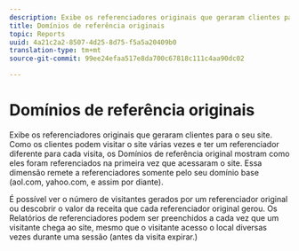```yaml
---
description: Exibe os referenciadores originais que geraram clientes para o seu site. Como os clientes podem visitar o site várias vezes e ter um referenciador diferente para cada visita, os Domínios de referência original mostram como eles foram referenciados na primeira vez que acessaram o site. Essa dimensão remete a referenciadores somente pelo seu domínio base (aol.com, yahoo.com, e assim por diante).
title: Domínios de referência originais
topic: Reports
uuid: 4a21c2a2-8507-4d25-8d75-f5a5a20409b0
translation-type: tm+mt
source-git-commit: 99ee24efaa517e8da700c67818c111c4aa90dc02

---
```



# Domínios de referência originais

Exibe os referenciadores originais que geraram clientes para o seu site. Como os clientes podem visitar o site várias vezes e ter um referenciador diferente para cada visita, os Domínios de referência original mostram como eles foram referenciados na primeira vez que acessaram o site. Essa dimensão remete a referenciadores somente pelo seu domínio base (aol.com, yahoo.com, e assim por diante).

É possível ver o número de visitantes gerados por um referenciador original ou descobrir o valor da receita que cada referenciador original gerou. Os Relatórios de referenciadores podem ser preenchidos a cada vez que um visitante chega ao site, mesmo que o visitante acesso o local diversas vezes durante uma sessão (antes da visita expirar.)
